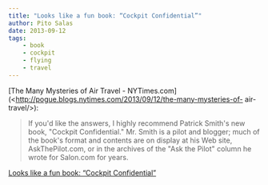 ```yaml
---
title: "Looks like a fun book: “Cockpit Confidential”"
author: Pito Salas
date: 2013-09-12
tags:
    - book
    - cockpit
    - flying
    - travel
---
```




[The Many Mysteries of Air Travel -
NYTimes.com](<http://pogue.blogs.nytimes.com/2013/09/12/the-many-mysteries-of-
air-travel/>):

> If you'd like the answers, I highly recommend Patrick Smith's new book,
> "Cockpit Confidential." Mr. Smith is a pilot and blogger; much of the book's
> format and contents are on display at his Web site, AskThePilot.com, or in
> the archives of the "Ask the Pilot" column he wrote for Salon.com for years.




[Looks like a fun book: “Cockpit Confidential”](None)
